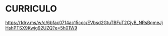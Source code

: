 # CURRICULO

https://1drv.ms/w/c/6bfac0714ac15ccc/EVbsd2GtuTBFuT2CjyB_NRsBqmeJjHshPTSX9Kwig92UZQ?e=5h01W9
